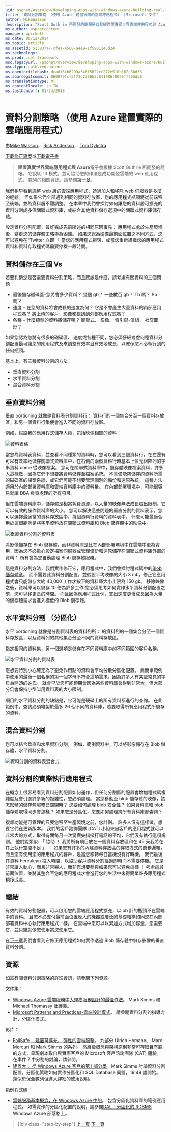 ```yaml
---
uid: aspnet/overview/developing-apps-with-windows-azure/building-real-world-cloud-apps-with-windows-azure/data-partitioning-strategies
title: "資料分割策略 （使用 Azure 建置實際的雲端應用程式） |Microsoft 文件"
author: MikeWasson
description: "Scott Guthrie 所開發的簡報是以基礎建置真實世界雲端應用程式與 Azure 的電子書。 它說明 13 模式和做法，他可以..."
ms.author: aspnetcontent
manager: wpickett
ms.date: 06/12/2014
ms.topic: article
ms.assetid: 513837a7-cfea-4568-a4e9-1f5901245d24
ms.technology: 
ms.prod: .net-framework
msc.legacyurl: /aspnet/overview/developing-apps-with-windows-azure/building-real-world-cloud-apps-with-windows-azure/data-partitioning-strategies
msc.type: authoredcontent
ms.openlocfilehash: dca016cb6293a346f5622cc272e510b182c86d58
ms.sourcegitcommit: 060879fcf3f73d2366b5c811986f8695fff65db8
ms.translationtype: MT
ms.contentlocale: zh-TW
ms.lasthandoff: 01/24/2018
---
```

<a name="data-partitioning-strategies-building-real-world-cloud-apps-with-azure"></a>資料分割策略 （使用 Azure 建置實際的雲端應用程式）
====================
由[Mike Wasson](https://github.com/MikeWasson)， [Rick Anderson](https://github.com/Rick-Anderson)， [Tom Dykstra](https://github.com/tdykstra)

[下載修正專案](http://code.msdn.microsoft.com/Fix-It-app-for-Building-cdd80df4)或[下載電子書](http://blogs.msdn.com/b/microsoft_press/archive/2014/07/23/free-ebook-building-cloud-apps-with-microsoft-azure.aspx)

> **建置真實世界雲端應用程式與 Azure**電子書根據 Scott Guthrie 所開發的簡報。 它說明 13 模式，並可協助您的作法是成功開發雲端的 web 應用程式。 數列的相關資訊，請參閱[第一章](introduction.md)。


我們稍早看到調整 web 層的雲端應用程式，透過加入和移除 web 伺服器是多麼的輕鬆。 但如果它們全部遇到相同的資料存放區，您的應用程式瓶頸將從前端移至後端，並為資料層不難調整。 在本章中我們會探討如何讓您的資料層可擴充的資料分割成多個關聯式資料庫，或結合其他資料儲存選項中的關聯式資料庫儲存體。

設定資料分割配置，最好完成先前所述的相同原因事先： 應用程式處於生產環境後，變更您的儲存體策略極為困難。 如果您認為硬碟最前面位置之不同方式，您可以避免在"Twitter 立即 「 當您的應用程式損毀，或當您重新組織您的應用程式資料和資料存取程式碼需要停機一段時間。

## <a name="the-three-vs-of-data-storage"></a>資料儲存在三個 Vs

若要判斷您是否需要資料分割策略，而且應該是什麼，請考慮有關資料的三個問題：

- 最後儲存磁碟區-您將會多少資料？ 幾個 gb？ 一些數百 gb？ Tb 嗎？ Pb 嗎？
- 速度 – 在您的資料將會成長的速度為何？ 它是不會產生大量資料的內部應用程式嗎？ 將上傳的客戶，影像和視訊到外部應用程式嗎？
- 各種 – 什麼類型的資料將儲存嗎？ 關聯式、 影像、 索引鍵-值組、 社交圖形？

如果您認為您將有很多的磁碟區、 速度或各種不同，您必須仔細考慮何種資料分割配置最可讓您的應用程式及來調整有效率且有效地成長，以確保您不必執行到的任何瓶頸。

基本上，有三種資料分割的方法：

- 垂直資料分割
- 水平資料分割
- 混合資料分割

## <a name="vertical-partitioning"></a>垂直資料分割

垂直 portioning 就像是資料表分割資料行： 資料行的一個集合分至一個資料存放區，和另一個資料行集便會進入不同的資料存放區。

例如，假設我的應用程式儲存人員，包括映像相關的資料：

![資料表格](data-partitioning-strategies/_static/image1.png)

當您為資料表資料，並查看不同種類的資料時，您可以看到三個資料行，在左邊有可以有效率地儲存關聯式資料庫中，在右側的兩個資料行時基本上位元組陣列的字串資料 come 從映像檔案。 您可在關聯式資料庫中，儲存體映像檔案資料，許多人這樣做，因為它們不想要將資料儲存至檔案系統。 不具備能夠儲存的資料所需的磁碟區的檔案系統，或它們可能不想要管理個別的備份和還原系統。 這種方法適用於內部部署資料庫和雲端資料庫中的資料量。 在內部部署環境中，可能很容易就讓 DBA 負責處理的所有項目。

但在雲端資料庫中，儲存體是相當耗費資源，以大量的映像無法成長超出限制，它可以有效的操作資料庫的大小。 您可以解決這些問題的垂直分割的資料表示，您可以選擇最適當的資料存放區中，每個資料行資料的資料表中。 什麼可能最適合用於這個範例是將字串資料放在關聯式資料庫和 Blob 儲存體中的映像中。

![垂直資料分割的資料表](data-partitioning-strategies/_static/image2.png)

將影像儲存在 Blob 儲存體，而非資料庫是比在內部部署環境中在雲端中更為實用，因為您不必擔心設定檔案伺服器或管理備份和還原儲存在關聯式資料庫外部的資料： 所有會為您自動處理 Blob 儲存體服務。

這是資料分割方法，我們實作修正它，應用程式中，我們會探討程式碼中的[Blob 儲存體章](unstructured-blob-storage.md)。 而不需要此資料分割配置，並假設平均映像的大小 3 mb，修正它應用程式會只能儲存大約 40,000 工作才按下的資料庫大小上限為 150 gb。 移除映像之後，資料庫可以儲存 10 倍為許多工作;您必須思考如何實作水平資料分割配置之前，您可以移更長的時間。 而且因為應用程式比例，支出速度更慢成長因為大量的儲存體需求會進入極低的 Blob 儲存體。

## <a name="horizontal-partitioning-sharding"></a>水平資料分割 （分區化）

水平 portioning 就像是分割資料表的資料列所： 的資料列的一個集合分至一個資料存放區，以及資料列的其他集合分至不同的資料存放區。

指定相同的資料集，另一個選項是儲存在不同資料庫中的不同範圍的客戶名稱。

![水平資料分割的資料表](data-partitioning-strategies/_static/image3.png)

您想要特別小心確定為了避免作用點的資料會平均分散分區化配置。 此簡單範例中使用的最後一個名稱的第一個字母不符合這項需求，因為許多人有某些常見的字母為開頭的姓氏。 就會早於您可能預期會因為某些資料庫會得到非常大，但大部分仍會保持小型叫用資料表的大小限制。

項目的水平資料分割的缺點是，它可能是硬碟上的所有資料都進行的查詢。 在此範例中，查詢必須繪製於最多 26 個不同的資料庫，若要取得所有應用程式所儲存的資料。

## <a name="hybrid-partitioning"></a>混合資料分割

您可以結合垂直和水平資料分割。 例如，範例資料中，可以將影像儲存在 Blob 儲存體，水平資料分割。

![資料分割的資料表混合式](data-partitioning-strategies/_static/image4.png)

## <a name="partitioning-a-production-application"></a>資料分割的實際執行應用程式

在概念上很容易看到資料分割配置如何運作，但任何分割區的配置會增加程式碼複雜度及會引進許多新的複雜性，您必須處理。 當您移動至 blob 儲存體的映像，該怎麼辦的儲存體服務已關閉時？ 您要如何處理 blob 安全性？ 如果資料庫和 blob 儲存體取得同步會怎樣？ 如果您是分區化，您要如何處理跨所有資料庫都查詢？

複雜功能是可管理的只要您移至生產環境之前，您計劃。 許多人沒有這樣做，想要它們在更新版本。 我們的客戶諮詢團隊 (CAT) 小組來自客戶的應用程式就可以非常大的方式，取得有關每月一次驚慌失措撥打電話的平均，它們沒有執行這項規劃。 他們說類似: 「 協助 ！ 我將所有項目放在一個資料存放區和在 45 天我將在其上執行空間不足 」 ！ 如果您有許多的內建資料存放區的存取方式的商務邏輯，而且您有使用您的應用程式的客戶，是當您移轉每日當機沒有好時機。 我們最後其資料 herculean 投入時間，以協助客戶資料分割經過即時而不需要停機。 它是非常讓人動心，而且非常嚇人，而非您想要參與如果您可以避免這樣 ！ 考慮這最前面位置，並將其整合至您的應用程式才會進行您的生活中來得簡單許多應用程式稍後成長。

## <a name="summary"></a>總結

有效的資料分割配置，可以啟用您的雲端應用程式擴充，以 pb 計的瓶頸不在雲端中的資料。 且您不必支付最前面位置龐大的機器或廣泛的基礎結構如同您在內部部署資料中心執行應用程式一樣。 在雲端中您可以以累加方式增加容量，您需要它，並只錢就像您使用當您使用它。

在[下一章](unstructured-blob-storage.md)我們會看到它修正應用程式如何實作透過 Blob 儲存體中儲存影像的垂直資料分割。

## <a name="resources"></a>資源

如需有關資料分割策略的詳細資訊，請參閱下列資源。

文件集：

- [Windows Azure 雲端服務中大規模服務設計的最佳作法](https://msdn.microsoft.com/library/windowsazure/jj717232.aspx)。 Mark Simms 和 Michael Thomassy 詘躩裛。
- [Microsoft Patterns and Practices-雲端設計模式](https://msdn.microsoft.com/library/dn568099.aspx)。 請參閱資料分割的指導方針，分區化模式。

影片：

- [FailSafe： 建置可擴充、 彈性的雲端服務](https://channel9.msdn.com/Series/FailSafe)。 九部分 Ulrich Homann、 Marc Mercuri 和 Mark Simms 的系列。 高層級概念與架構原則非常可存取且有趣的方式，呈現劇本取自與實際客戶的 Microsoft 客戶諮詢團隊 (CAT) 體驗。 在事件 7 中分割的討論，請參閱。
- [建置大： 從 Windows Azure 客戶的第 I 部分學](https://channel9.msdn.com/Events/Build/2012/3-029)。Mark Simms 討論資料分割配置，分區化策略如何實作分區化和 SQL Database 同盟，19:49 處開始。 類似於保全數列但進入詳細的使用說明。

範例程式碼：

- [雲端服務基本概念，在 Windows Azure 中的](https://code.msdn.microsoft.com/Cloud-Service-Fundamentals-4ca72649)。 包含分區化資料庫的範例應用程式。 如需實作的分區化配置的說明，請參閱[DAL – 分區化的 RDBMS](https://blogs.msdn.com/b/windowsazure/archive/2013/09/05/dal-sharding-of-rdbms.aspx) Windows Azure 部落格上。

>[!div class="step-by-step"]
[上一頁](data-storage-options.md)
[下一頁](unstructured-blob-storage.md)
